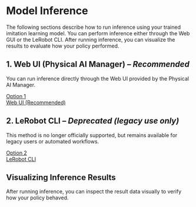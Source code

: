 # Model Inference

The following sections describe how to run inference using your trained imitation learning model. You can perform inference either through the Web GUI or the LeRobot CLI. After running inference, you can visualize the results to evaluate how your policy performed.

## 1. Web UI (Physical AI Manager) – *Recommended*

You can run inference directly through the Web UI provided by the Physical AI Manager.

<a href="/ai_worker/model_inference_with_web_ui_ai_worker" class="button-dataset-preparation-option">
Option 1<br>Web UI (Recommended)
</a>

## 2. LeRobot CLI – *Deprecated (legacy use only)*

This method is no longer officially supported, but remains available for legacy users or automated workflows.

<a href="/ai_worker/model_inference_with_lerobot_cli_ai_worker" class="button-dataset-preparation-option">
Option 2<br>LeRobot CLI
</a>

## Visualizing Inference Results

After running inference, you can inspect the result data visually to verify how your policy behaved.